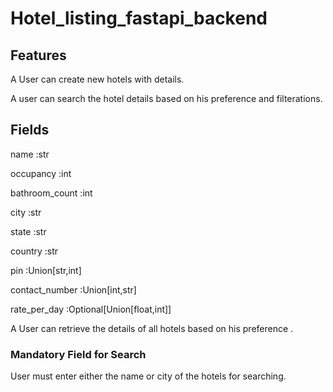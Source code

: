 # Hotel_listing_fastapi_backend

## Features

A User can create new hotels with details.

A user can search the hotel details based on his preference and filterations.

## Fields

name :str

occupancy :int

bathroom_count :int

city :str

state :str

country :str

pin :Union[str,int]

contact_number :Union[int,str]

rate_per_day :Optional[Union[float,int]]

A User can retrieve the details of all hotels based on his preference . 

### Mandatory Field for Search

User must enter either the name or city of the hotels for searching.
